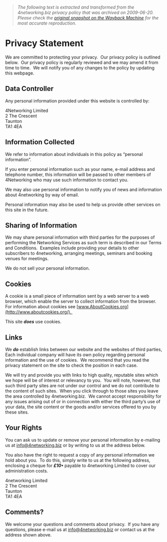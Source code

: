 > *The following text is extracted and transformed from the 4networking.biz privacy policy that was archived on 2009-06-20. Please check the [original snapshot on the Wayback Machine](https://web.archive.org/web/20090620012615id_/http%3A//www.4networking.biz/help/privacy-statement.htm) for the most accurate reproduction.*

# Privacy Statement

We are committed to protecting your privacy.  Our privacy policy is outlined below.  Our privacy policy is regularly reviewed and we may amend it from time to time.  We will notify you of any changes to the policy by updating this webpage.

## **Data Controller**

Any personal information provided under this website is controlled by:

4Networking Limited  
2 The Crescent  
Taunton   
TA1 4EA

## **Information Collected**

We refer to information about individuals in this policy as “personal information”.

If you enter personal information such as your name, e-mail address and telephone number, this information will be passed to other members of 4Networking who may use such information to contact you.

We may also use personal information to notify you of news and information about 4networking by way of email. 

Personal information may also be used to help us provide other services on this site in the future.

## **Sharing of Information**

We may share personal information with third parties for the purposes of performing the Networking Services as such term is described in our Terms and Conditions.  Examples include providing your details to other subscribers to 4networking, arranging meetings, seminars and booking venues for meetings. 

We do not sell your personal information.

## **Cookies**

A cookie is a small piece of information sent by a web server to a web browser, which enable the server to collect information from the browser.  For information about cookies see [www.AboutCookies.org](http://www.aboutcookies.org/). 

This site **_does_** use cookies.

## **Links**

We **_do_** establish links between our website and the websites of third parties, Each individual company will have its own policy regarding personal information and the use of cookies.  We recommend that you read the privacy statement on the site to check the position in each case.

We will try and provide you with links to high quality, reputable sites which we hope will be of interest or relevancy to you.  You will note, however, that such third party sites are not under our control and we do not contribute to the content of such sites.  When you click through to those sites you leave the area controlled by 4networking.biz.  We cannot accept responsibility for any issues arising out of or in connection with either the third party’s use of your data, the site content or the goods and/or services offered to you by these sites.

## **Your Rights**

You can ask us to update or remove your personal information by e-mailing us at [info@4networking.biz](mailto:info@4networking.biz) or by writing to us at the address below.

You also have the right to request a copy of any personal information we hold about you.  To do this, simply write to us at the following address, enclosing a cheque for **_£10•_** payable to 4networking Limited to cover our administration costs.

4networking Limited  
2 The Crescent  
Taunton   
TA1 4EA

## **Comments?**

We welcome your questions and comments about privacy.  If you have any questions, please e-mail us at [info@4networking.biz](mailto:info@4networking.biz) or contact us at the address shown above.
